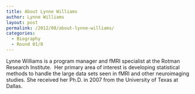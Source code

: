 ```yaml
---
title: About Lynne Williams
author: Lynne Williams
layout: post
permalink: /2012/08/about-lynne-williams/
categories:
  - Biography
  - Round 01/0
---
```

Lynne Williams is a program manager and fMRI specialist at the Rotman Research Institute.  Her primary area of interest is developing statistical methods to handle the large data sets seen in fMRI and other neuroimaging studies. She received her Ph.D. in 2007 from the University of Texas at Dallas.